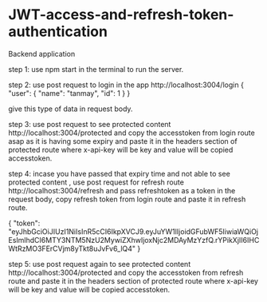 # JWT-access-and-refresh-token-authentication

Backend application

step 1: use npm start in the terminal to run the server.

step 2: use post request to login in the app http://localhost:3004/login
{
"user": {
"name": "tanmay",
"id": 1
}
}

give this type of data in request body.

step 3: use post request to see protected content http://localhost:3004/protected and copy the accesstoken from login route asap as it is having some expiry and paste it in the headers section of protected route where x-api-key will be key and value will be copied accesstoken.

step 4: incase you have passed that expiry time and not able to see protected content , use post request for refresh route http://localhost:3004/refresh and pass refreshtoken as a token in the request body, copy refresh token from login route and paste it in refresh route.

{
"token": "eyJhbGciOiJIUzI1NiIsInR5cCI6IkpXVCJ9.eyJuYW1lIjoidGFubWF5IiwiaWQiOjEsImlhdCI6MTY3NTM5NzU2MywiZXhwIjoxNjc2MDAyMzYzfQ.rYPikXjII6IHCWtRzMO3FErCVjm8yTkt8uJvFv6_lQ4"
}

step 5: use post request again to see protected content http://localhost:3004/protected and copy the accesstoken from refresh route and paste it in the headers section of protected route where x-api-key will be key and value will be copied accesstoken.

